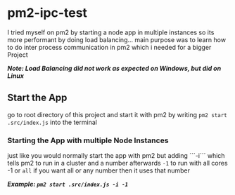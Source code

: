 # pm2-ipc-test
I tried myself on pm2 by starting a node app in multiple instances so its more performant by doing load balancing... 
main purpose was to learn how to do inter process communication in pm2 which i needed for a bigger Project

***Note: Load Balancing did not work as expected on Windows, but did on Linux***


## Start the App 
go to root directory of this project and start it with pm2 by writing ```pm2 start .src/index.js``` into the terminal

### Starting the App with multiple Node Instances
just like you would normally start the app with pm2 but adding ´´´-i´´´ which tells pm2 to run in a cluster
and a number afterwards ```-1``` to run with all cores -1 or ```all``` if you want all or any number then it uses that number

***Example: ```pm2 start .src/index.js -i -1```***
